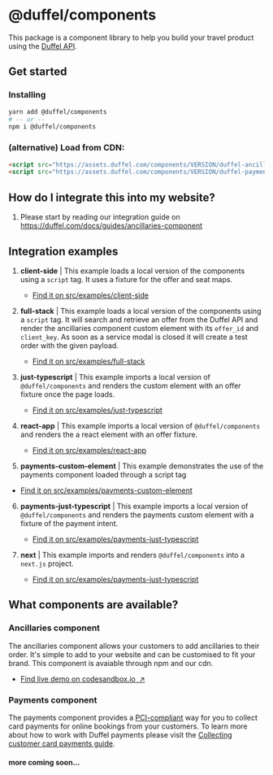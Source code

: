 # @duffel/components

This package is a component library to help you build your travel product using the [Duffel API](https://duffel.com/docs).

## Get started

### Installing

```sh
yarn add @duffel/components
# -- or --
npm i @duffel/components
```

### (alternative) Load from CDN:

```html
<script src="https://assets.duffel.com/components/VERSION/duffel-ancillaries.js"></script>
<script src="https://assets.duffel.com/components/VERSION/duffel-payments.js"></script>
```

## How do I integrate this into my website?

1. Please start by reading our integration guide on https://duffel.com/docs/guides/ancillaries-component

## Integration examples

1. **client-side** | This example loads a local version of the components using a `script` tag. It uses a fixture for the offer and seat maps.

   - [Find it on src/examples/client-side](src/examples/client-side)

2. **full-stack** | This example loads a local version of the components using a `script` tag. It will search and retrieve an offer from the Duffel API and render the ancillaries component custom element with its `offer_id` and `client_key`. As soon as a service modal is closed it will create a test order with the given payload.

   - [Find it on src/examples/full-stack](src/examples/full-stack)

3. **just-typescript** | This example imports a local version of `@duffel/components` and renders the custom element with an offer fixture once the page loads.

   - [Find it on src/examples/just-typescript](src/examples/just-typescript)

4. **react-app** | This example imports a local version of `@duffel/components` and renders the a react element with an offer fixture.

   - [Find it on src/examples/react-app](src/examples/react-app)

5. **payments-custom-element** | This example demonstrates the use of the payments component loaded through a script tag

- [Find it on src/examples/payments-custom-element](src/examples/payments-custom-element)

6. **payments-just-typescript** | This example imports a local version of `@duffel/components` and renders the payments custom element with a fixture of the payment intent.

   - [Find it on src/examples/payments-just-typescript](src/examples/payments-just-typescript)


6. **next** | This example imports and renders `@duffel/components` into a `next.js` project.

   - [Find it on src/examples/payments-just-typescript](src/examples/next)

## What components are available?

### Ancillaries component

The ancillaries component allows your customers to add ancillaries to their order. It's simple to add to your website and can be customised to fit your brand. This component is avaiable through npm and our cdn.

- [Find live demo on codesandbox.io&nbsp;&nbsp;↗](https://codesandbox.io/s/duffel-ancillaries-example-1nxuu7)

### Payments component

The payments component provides a [PCI-compliant](https://help.duffel.com/hc/en-gb/articles/4409049543058) way for you to collect card payments for online bookings from your customers. To learn more about how to work with Duffel payments please visit the [Collecting customer card payments guide](https://duffel.com/docs/guides/collecting-customer-card-payments).

#### more coming soon...
